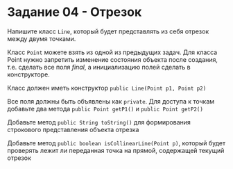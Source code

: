 # Задание 04 - Отрезок

Напишите класс `Line`, который будет представлять из себя отрезок между двумя точками.

Класс `Point` можете взять из одной из предыдущих задач. Для класса Point нужно запретить изменение состояния объекта после создания,
т.е. сделать все поля *final*, а инициализацию полей сделать в конструкторе.

Класс должен иметь конструктор `public Line(Point p1, Point p2)`

Все поля должны быть объявлены как `private`. Для доступа к точкам добавьте два метода
`public Point getP1()` и `public Point getP2()`

Добавьте метод `public String toString()` для формирования строкового представления объекта отрезка

Добавьте метод `public boolean isCollinearLine(Point p)`, который будет проверять лежит ли переданная точка на прямой, содержащей
текущий отрезок
